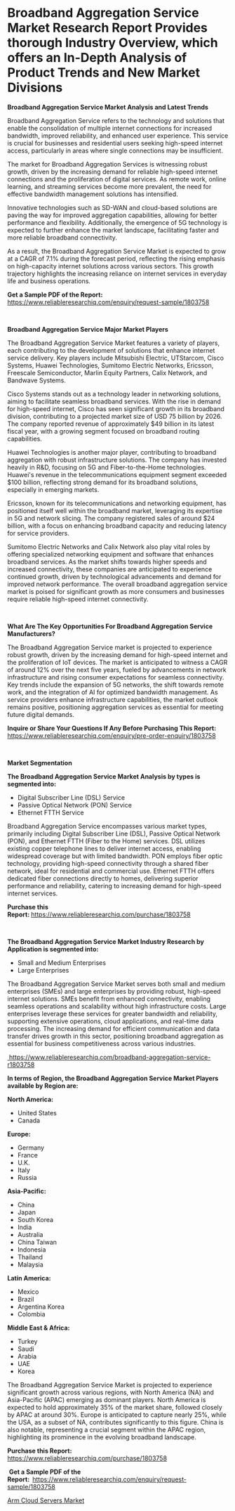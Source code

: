 <p><h1>Broadband Aggregation Service Market Research Report Provides thorough Industry Overview, which offers an In-Depth Analysis of Product Trends and New Market Divisions</h1></p><p><strong>Broadband Aggregation Service Market Analysis and Latest Trends</strong></p>
<p><p>Broadband Aggregation Service refers to the technology and solutions that enable the consolidation of multiple internet connections for increased bandwidth, improved reliability, and enhanced user experience. This service is crucial for businesses and residential users seeking high-speed internet access, particularly in areas where single connections may be insufficient. </p><p>The market for Broadband Aggregation Services is witnessing robust growth, driven by the increasing demand for reliable high-speed internet connections and the proliferation of digital services. As remote work, online learning, and streaming services become more prevalent, the need for effective bandwidth management solutions has intensified. </p><p>Innovative technologies such as SD-WAN and cloud-based solutions are paving the way for improved aggregation capabilities, allowing for better performance and flexibility. Additionally, the emergence of 5G technology is expected to further enhance the market landscape, facilitating faster and more reliable broadband connectivity. </p><p>As a result, the Broadband Aggregation Service Market is expected to grow at a CAGR of 7.1% during the forecast period, reflecting the rising emphasis on high-capacity internet solutions across various sectors. This growth trajectory highlights the increasing reliance on internet services in everyday life and business operations.</p></p>
<p><strong>Get a Sample PDF of the Report:&nbsp;</strong> <a href="https://www.reliableresearchiq.com/enquiry/request-sample/1803758?utm_campaign=1743&utm_medium=2&utm_source=Github&utm_content=ia&utm_term=15022025&utm_id=broadband-aggregation-service">https://www.reliableresearchiq.com/enquiry/request-sample/1803758</a></p>
<p>&nbsp;</p>
<p><strong>Broadband Aggregation Service Major Market Players</strong></p>
<p><p>The Broadband Aggregation Service Market features a variety of players, each contributing to the development of solutions that enhance internet service delivery. Key players include Mitsubishi Electric, UTStarcom, Cisco Systems, Huawei Technologies, Sumitomo Electric Networks, Ericsson, Freescale Semiconductor, Marlin Equity Partners, Calix Network, and Bandwave Systems. </p><p>Cisco Systems stands out as a technology leader in networking solutions, aiming to facilitate seamless broadband services. With the rise in demand for high-speed internet, Cisco has seen significant growth in its broadband division, contributing to a projected market size of USD 75 billion by 2026. The company reported revenue of approximately $49 billion in its latest fiscal year, with a growing segment focused on broadband routing capabilities.</p><p>Huawei Technologies is another major player, contributing to broadband aggregation with robust infrastructure solutions. The company has invested heavily in R&D, focusing on 5G and Fiber-to-the-Home technologies. Huawei's revenue in the telecommunications equipment segment exceeded $100 billion, reflecting strong demand for its broadband solutions, especially in emerging markets.</p><p>Ericsson, known for its telecommunications and networking equipment, has positioned itself well within the broadband market, leveraging its expertise in 5G and network slicing. The company registered sales of around $24 billion, with a focus on enhancing broadband capacity and reducing latency for service providers.</p><p>Sumitomo Electric Networks and Calix Network also play vital roles by offering specialized networking equipment and software that enhances broadband services. As the market shifts towards higher speeds and increased connectivity, these companies are anticipated to experience continued growth, driven by technological advancements and demand for improved network performance. The overall broadband aggregation service market is poised for significant growth as more consumers and businesses require reliable high-speed internet connectivity.</p></p>
<p>&nbsp;</p>
<p><strong>What Are The Key Opportunities For Broadband Aggregation Service Manufacturers?</strong></p>
<p><p>The Broadband Aggregation Service market is projected to experience robust growth, driven by the increasing demand for high-speed internet and the proliferation of IoT devices. The market is anticipated to witness a CAGR of around 12% over the next five years, fueled by advancements in network infrastructure and rising consumer expectations for seamless connectivity. Key trends include the expansion of 5G networks, the shift towards remote work, and the integration of AI for optimized bandwidth management. As service providers enhance infrastructure capabilities, the market outlook remains positive, positioning aggregation services as essential for meeting future digital demands.</p></p>
<p><strong>Inquire or Share Your Questions If Any Before Purchasing This Report:</strong> <a href="https://www.reliableresearchiq.com/enquiry/pre-order-enquiry/1803758?utm_campaign=1743&utm_medium=2&utm_source=Github&utm_content=ia&utm_term=15022025&utm_id=broadband-aggregation-service">https://www.reliableresearchiq.com/enquiry/pre-order-enquiry/1803758</a></p>
<p>&nbsp;</p>
<p><strong>Market Segmentation</strong></p>
<p><strong>The Broadband Aggregation Service Market Analysis by types is segmented into:</strong></p>
<p><ul><li>Digital Subscriber Line (DSL) Service</li><li>Passive Optical Network (PON) Service</li><li>Ethernet FTTH Service</li></ul></p>
<p><p>Broadband Aggregation Service encompasses various market types, primarily including Digital Subscriber Line (DSL), Passive Optical Network (PON), and Ethernet FTTH (Fiber to the Home) services. DSL utilizes existing copper telephone lines to deliver internet access, enabling widespread coverage but with limited bandwidth. PON employs fiber optic technology, providing high-speed connectivity through a shared fiber network, ideal for residential and commercial use. Ethernet FTTH offers dedicated fiber connections directly to homes, delivering superior performance and reliability, catering to increasing demand for high-speed internet services.</p></p>
<p><strong>Purchase this Report:&nbsp;</strong><a href="https://www.reliableresearchiq.com/purchase/1803758?utm_campaign=1743&utm_medium=2&utm_source=Github&utm_content=ia&utm_term=15022025&utm_id=broadband-aggregation-service">https://www.reliableresearchiq.com/purchase/1803758</a></p>
<p>&nbsp;</p>
<p><strong>The Broadband Aggregation Service Market Industry Research by Application is segmented into:</strong></p>
<p><ul><li>Small and Medium Enterprises</li><li>Large Enterprises</li></ul></p>
<p><p>The Broadband Aggregation Service Market serves both small and medium enterprises (SMEs) and large enterprises by providing robust, high-speed internet solutions. SMEs benefit from enhanced connectivity, enabling seamless operations and scalability without high infrastructure costs. Large enterprises leverage these services for greater bandwidth and reliability, supporting extensive operations, cloud applications, and real-time data processing. The increasing demand for efficient communication and data transfer drives growth in this sector, positioning broadband aggregation as essential for business competitiveness across various industries.</p></p>
<p><a href="https://www.reliableresearchiq.com/broadband-aggregation-service-r1803758?utm_campaign=1743&utm_medium=2&utm_source=Github&utm_content=ia&utm_term=15022025&utm_id=broadband-aggregation-service">&nbsp;https://www.reliableresearchiq.com/broadband-aggregation-service-r1803758</a></p>
<p><strong>In terms of Region, the Broadband Aggregation Service Market Players available by Region are:</strong></p>
<p>
    <p> <strong> North America: </strong>
        <ul>
            <li>United States</li>
            <li>Canada</li>
        </ul>
        </p> 
    <p> <strong> Europe: </strong>
        <ul>
            <li>Germany</li>
            <li>France</li>
            <li>U.K.</li>
            <li>Italy</li>
            <li>Russia</li>
        </ul>
        </p> 
    <p> <strong> Asia-Pacific: </strong>
        <ul>
            <li>China</li>
            <li>Japan</li>
            <li>South Korea</li>
            <li>India</li>
            <li>Australia</li>
            <li>China Taiwan</li>
            <li>Indonesia</li>
            <li>Thailand</li>
            <li>Malaysia</li>
        </ul>
        </p> 
    <p> <strong> Latin America: </strong>
        <ul>
            <li>Mexico</li>
            <li>Brazil</li>
            <li>Argentina Korea</li>
            <li>Colombia</li>
        </ul>
        </p> 
    <p> <strong> Middle East & Africa: </strong>
        <ul>
            <li>Turkey</li>
            <li>Saudi</li>
            <li>Arabia</li>
            <li>UAE</li>
            <li>Korea</li>
        </ul>
    </p>
    </p>
<p><p>The Broadband Aggregation Service Market is projected to experience significant growth across various regions, with North America (NA) and Asia-Pacific (APAC) emerging as dominant players. North America is expected to hold approximately 35% of the market share, followed closely by APAC at around 30%. Europe is anticipated to capture nearly 25%, while the USA, as a subset of NA, contributes significantly to this figure. China is also notable, representing a crucial segment within the APAC region, highlighting its prominence in the evolving broadband landscape.</p></p>
<p><strong>Purchase this Report: </strong><a href="https://www.reliableresearchiq.com/purchase/1803758?utm_campaign=1743&utm_medium=2&utm_source=Github&utm_content=ia&utm_term=15022025&utm_id=broadband-aggregation-service">https://www.reliableresearchiq.com/purchase/1803758</a></p>
<p>&nbsp;<strong>Get a Sample PDF of the Report:&nbsp;&nbsp;</strong><a href="https://www.reliableresearchiq.com/enquiry/request-sample/1803758?utm_campaign=1743&utm_medium=2&utm_source=Github&utm_content=ia&utm_term=15022025&utm_id=broadband-aggregation-service">https://www.reliableresearchiq.com/enquiry/request-sample/1803758</a></p>
<p><strong></strong></p>
<p><p><a href="https://github.com/marlanamarvn/Market-Research-Report-List-1/blob/main/arm-cloud-servers-market.md?utm_campaign=1743&utm_medium=2&utm_source=Github&utm_content=ia&utm_term=15022025&utm_id=broadband-aggregation-service">Arm Cloud Servers Market</a></p></p>